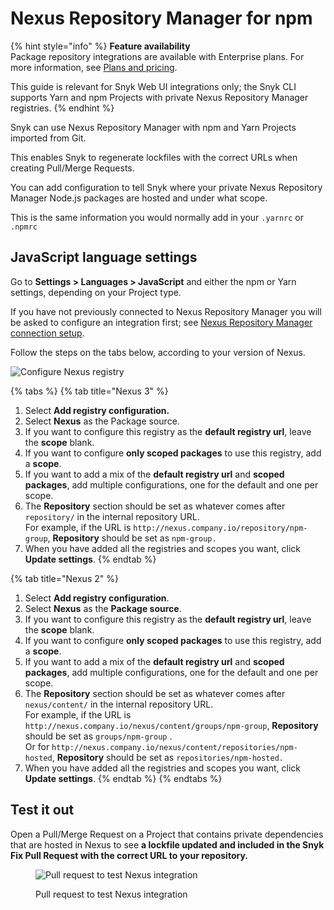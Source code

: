 # Nexus Repository Manager for npm

{% hint style="info" %}
**Feature availability**\
Package repository integrations are available with Enterprise plans. For more information, see [Plans and pricing](https://snyk.io/plans/).

This guide is relevant for Snyk Web UI integrations only; the Snyk CLI  supports Yarn and npm Projects with private Nexus Repository Manager registries.
{% endhint %}

Snyk can use Nexus Repository Manager with npm and Yarn Projects imported from Git.

This enables Snyk to regenerate lockfiles with the correct URLs when creating Pull/Merge Requests.

You can add configuration to tell Snyk where your private Nexus Repository Manager Node.js packages are hosted and under what scope.

This is the same information you would normally add in your `.yarnrc` or `.npmrc`

## JavaScript language settings

Go to **Settings > Languages > JavaScript** and either the npm or Yarn settings, depending on your Project type.

If you have not previously connected to Nexus Repository Manager you will be asked to configure an integration first; see [Nexus Repository Manager connection setup](./).

Follow the steps on the tabs below, according to your version of Nexus.

![Configure Nexus registry](<../../../../.gitbook/assets/Screenshot 2022-07-15 at 14.18.43.png>)

{% tabs %}
{% tab title="Nexus 3" %}
1. Select **Add registry configuration.**
2. Select **Nexus** as the Package source.
3. If you want to configure this registry as the **default registry url**, leave the **scope** blank.
4. If you want to configure **only scoped packages** to use this registry, add a **scope**.
5. If you want to add a mix of the **default registry url** and **scoped packages**, add multiple configurations, one for the default and one per scope.
6. The **Repository** section should be set as whatever comes after `repository/` in the internal repository URL.\
   For example, if the URL is `http://nexus.company.io/repository/npm-group`, **Repository** should be set as `npm-group.`
7. When you have added all the registries and scopes you want, click **Update settings**.
{% endtab %}

{% tab title="Nexus 2" %}
1. Select **Add registry configuration**.
2. Select **Nexus** as the **Package source**.
3. If you want to configure this registry as the **default registry url**, leave the **scope** blank.
4. If you want to configure **only scoped packages** to use this registry, add a **scope**.
5. If you want to add a mix of the **default registry url** and **scoped packages**, add multiple configurations, one for the default and one per scope.
6. The **Repository** section should be set as whatever comes after `nexus/content/` in the internal repository URL.\
   For example, if the URL is `http://nexus.company.io/nexus/content/groups/npm-group`, **Repository** should be set as `groups/npm-group` .\
   Or for `http://nexus.company.io/nexus/content/repositories/npm-hosted`, **Repository** should be set as `repositories/npm-hosted.`
7. When you have added all the registries and scopes you want, click **Update settings**.
{% endtab %}
{% endtabs %}

## Test it out

Open a Pull/Merge Request on a Project that contains private dependencies that are hosted in Nexus to see **a lockfile updated and included in the Snyk Fix Pull Request with the correct URL to your repository.**

<figure><img src="../../../../.gitbook/assets/Screenshot 2022-07-15 at 14.22.59.png" alt="Pull request to test Nexus integration"><figcaption><p>Pull request to test Nexus integration</p></figcaption></figure>

